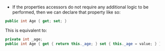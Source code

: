 - If the properties accessors do not require any additional logic to be performed, then we can declare that property like so:
 
```csharp
public int Age { get; set; }
```

This is equivalent to:

```csharp
private int _age;
public int Age { get { return this._age; } set { this._age = value; } }
```